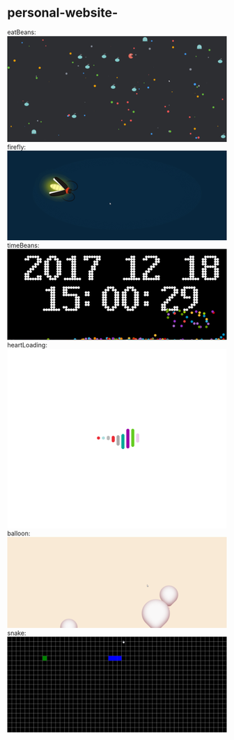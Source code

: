 # personal-website-
eatBeans:
![image](https://github.com/strangerDemon/personal-website-/blob/master/static/images/demosCover/eatBeans.gif)
firefly:
![image](https://github.com/strangerDemon/personal-website-/blob/master/static/images/demosCover/firefly.gif)
timeBeans:
![image](https://github.com/strangerDemon/personal-website-/blob/master/static/images/demosCover/timeBeans.gif)
heartLoading:
![image](https://github.com/strangerDemon/personal-website-/blob/master/static/images/demosCover/heartLoading.gif)
balloon:
![image](https://github.com/strangerDemon/personal-website-/blob/master/static/images/demosCover/balloon.gif)
snake:
![image](https://github.com/strangerDemon/personal-website-/blob/master/static/images/demosCover/snake.gif)